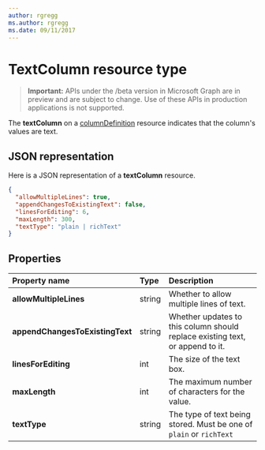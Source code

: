 ```yaml
---
author: rgregg
ms.author: rgregg
ms.date: 09/11/2017
---
```

# TextColumn resource type

> **Important:** APIs under the /beta version in Microsoft Graph are in preview and are subject to change. Use of these APIs in production applications is not supported.

The **textColumn** on a [columnDefinition](columnDefinition.md) resource indicates that the column's values are text.

## JSON representation

Here is a JSON representation of a **textColumn** resource.
<!-- { "blockType": "resource", "@odata.type": "microsoft.graph.textColumn" } -->

```json
{
  "allowMultipleLines": true,
  "appendChangesToExistingText": false,
  "linesForEditing": 6,
  "maxLength": 300,
  "textType": "plain | richText"
}
```

## Properties

| Property name                   | Type   | Description
|:--------------------------------|:-------|:-----------------------------------------------
| **allowMultipleLines**          | string | Whether to allow multiple lines of text.
| **appendChangesToExistingText** | string | Whether updates to this column should replace existing text, or append to it.
| **linesForEditing**             | int    | The size of the text box.
| **maxLength**                   | int    | The maximum number of characters for the value.
| **textType**                    | string | The type of text being stored. Must be one of `plain` or `richText`

<!-- {
  "type": "#page.annotation",
  "description": "",
  "keywords": "",
  "section": "documentation",
  "tocPath": "Resources/TextColumn"
} -->
